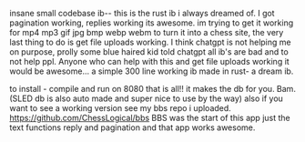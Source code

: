 insane small codebase ib-- this is the rust ib i always dreamed of. I got pagination working, replies working its awesome. im trying to get it working for mp4 mp3 gif jpg bmp  webp webm to turn it into a chess site, the very last thing to do is get file uploads working. I think chatgpt is not helping me on purpose, prolly some blue haired kid told chatgpt all ib's are bad and to not help ppl. Anyone who can help with this and get file uploads working it would be awesome... a simple 300 line working ib made in rust- a dream ib. 

to install - compile and run on 8080 that is all!! it makes the db for you. Bam. (SLED db is also auto made and super nice to use by the way) also if you want to see a working version see my bbs repo i uploaded. https://github.com/ChessLogical/bbs BBS was the start of this app just the text functions reply and pagination and that app works awesome. 

